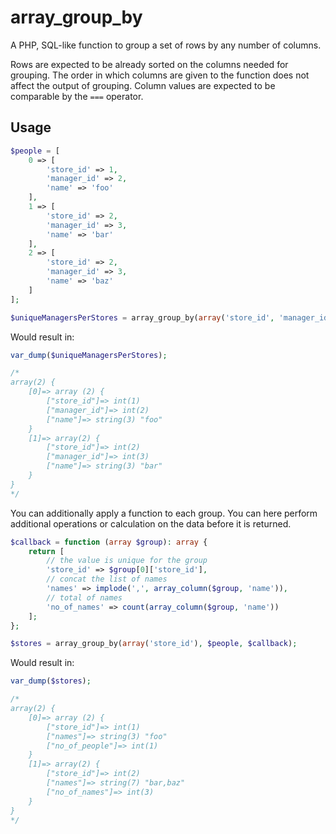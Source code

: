 # array_group_by
A PHP, SQL-like function to group a set of rows by any number of columns. 

Rows are expected to be already sorted on the columns needed for grouping. The order in which columns are given to the 
function does not affect the output of grouping. Column values are expected to be comparable by the `===` operator.

## Usage

```php
$people = [
    0 => [
        'store_id' => 1,
        'manager_id' => 2,
        'name' => 'foo'
    ],
    1 => [
        'store_id' => 2,
        'manager_id' => 3,
        'name' => 'bar'
    ],
    2 => [
        'store_id' => 2,
        'manager_id' => 3,
        'name' => 'baz'
    ]
];

$uniqueManagersPerStores = array_group_by(array('store_id', 'manager_id'), $people);
```

Would result in:
```php
var_dump($uniqueManagersPerStores);

/*
array(2) { 
    [0]=> array (2) { 
        ["store_id"]=> int(1) 
        ["manager_id"]=> int(2) 
        ["name"]=> string(3) "foo"
    } 
    [1]=> array(2) { 
        ["store_id"]=> int(2) 
        ["manager_id"]=> int(3) 
        ["name"]=> string(3) "bar" 
    }
}
*/
```

You can additionally apply a function to each group. You can here perform additional operations or calculation on the 
data before it is returned.

```php
$callback = function (array $group): array {
    return [
        // the value is unique for the group
        'store_id' => $group[0]['store_id'],
        // concat the list of names
        'names' => implode(',', array_column($group, 'name')),
        // total of names
        'no_of_names' => count(array_column($group, 'name'))
    ];
};

$stores = array_group_by(array('store_id'), $people, $callback);
```

Would result in:
```php
var_dump($stores);

/*
array(2) { 
    [0]=> array (2) { 
        ["store_id"]=> int(1) 
        ["names"]=> string(3) "foo" 
        ["no_of_people"]=> int(1) 
    } 
    [1]=> array(2) { 
        ["store_id"]=> int(2) 
        ["names"]=> string(7) "bar,baz" 
        ["no_of_names"]=> int(3) 
    }
}
*/
```
